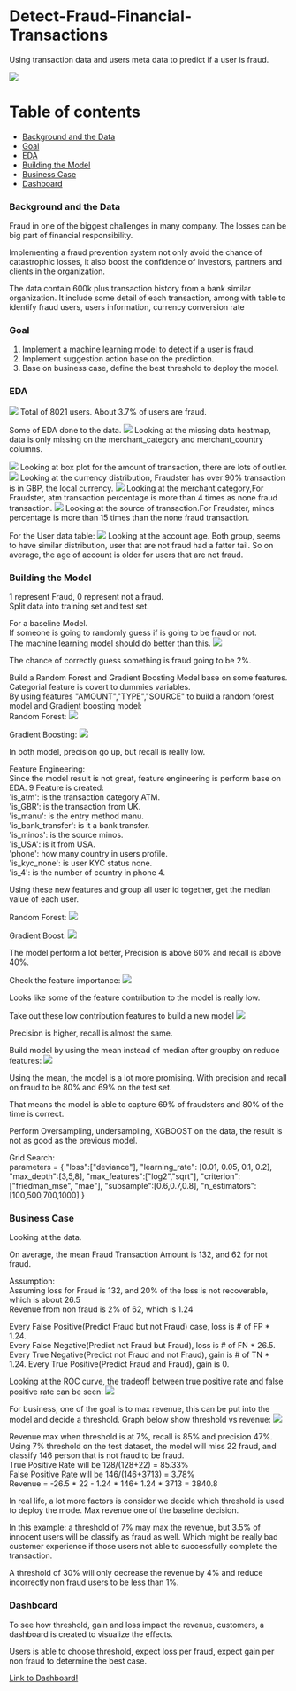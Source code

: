 # Detect-Fraud-Financial-Transactions
Using transaction data and users meta data to predict if a user is fraud.

<img src="img/Fraud-detection-process.jpg">

# Table of contents
+ [Background and the Data](#background-and-the-data)
+ [Goal](#goal)
+ [EDA](#EDA)
+ [Building the Model](#Building-the-Model)
+ [Business Case](#Business-Case)
+ [Dashboard](#Dashboard)



### Background and the Data
Fraud in one of the biggest challenges in many company. The losses can be big part of financial responsibility.

Implementing a fraud prevention system not only avoid the chance of catastrophic losses, it also boost the confidence of investors, partners and clients in the organization.

The data contain 600k plus transaction history from a bank similar organization. It include some detail of each transaction, among with table to identify fraud users, users information, currency conversion rate


### Goal

1. Implement a machine learning model to detect if a user is fraud.
2. Implement suggestion action base on the prediction.
3. Base on business case, define the best threshold to deploy the model.


### EDA
<img src="img/eda.png">
Total of 8021 users.
About 3.7% of users are fraud.


Some of EDA done to the data.
<img src="img/missing.png">
Looking at the missing data heatmap, data is only missing on the merchant_category and merchant_country columns.


<img src="img/Amount.png">
Looking at box plot for the amount of transaction, there are lots of outlier.

<img src="img/Currency.png">
Looking at the currency distribution, Fraudster has over 90% transaction is in GBP, the local currency.

<img src="img/MERCHANT_CATEGORY.png">
Looking at the merchant category,For Fraudster, atm transaction percentage is more than 4 times as none fraud transaction.

<img src="img/SOURCE.png">
Looking at the source of transaction.For Fraudster, minos percentage is more than 15 times than the none fraud transaction.

For the User data table:
<img src="img/Account Age.png">
Looking at the account age. Both group, seems to have similar distribution, user that are not fraud had a fatter tail. So on average, the age of account is older for users that are not fraud.

### Building the Model
1 represent Fraud, 0 represent not a fraud.<BR>
Split data into training set and test set.

For a baseline Model.<BR>
If someone is going to randomly guess if is going to be fraud or not.
<BR> The machine learning model should do better than this.
<img src="img/guess.png">

The chance of correctly guess something is fraud going to be 2%.


Build a Random Forest and Gradient Boosting Model base on some features.<BR>
Categorial feature is covert to dummies variables.<BR>
By using features "AMOUNT","TYPE","SOURCE" to build a random forest model and Gradient boosting model:
<BR>
Random Forest:
<img src="img/rf base.png">

Gradient Boosting:
<img src="img/gb base.png">

In both model, precision go up, but recall is really low.


Feature Engineering:<BR>
Since the model result is not great, feature engineering is perform base on EDA.
9 Feature is created:<BR>
'is_atm': is the transaction category ATM.<BR>
'is_GBR': is the transaction from UK.<BR>
'is_manu': is the entry method manu.<BR>
'is_bank_transfer': is it a bank transfer.<BR>
'is_minos': is the source minos.<BR>
'is_USA': is it from USA.<BR>
'phone': how many country in users profile.<BR>
'is_kyc_none': is user KYC status none.<BR>
'is_4': is the number of country in phone 4.<BR>


Using these new features and group all user id together, get the median value of each user.

Random Forest:
<img src="img/rf new.png">

Gradient Boost:
<img src="img/gb new.png">

The model perform a lot better, Precision is above 60% and recall is above 40%.

Check the feature importance:
<img src="img/importance.png">

Looks like some of the feature contribution to the model is really low.

Take out these low contribution features to build a new model
<img src="img/reduce.png">

Precision is higher, recall is almost the same.


Build model by using the mean instead of median after groupby on reduce features:
<img src="img/best.png">

Using the mean, the model is a lot more promising. With precision and recall on fraud to be 80% and 69% on the test set.

That means the model is able to capture 69% of fraudsters and 80% of the time is correct.


Perform Oversampling, undersampling, XGBOOST on the data, the result is not as good as the previous model.

Grid Search:<BR>
parameters = {
    "loss":["deviance"],
    "learning_rate": [0.01, 0.05, 0.1, 0.2],
    "max_depth":[3,5,8],
    "max_features":["log2","sqrt"],
    "criterion": ["friedman_mse",  "mae"],
    "subsample":[0.6,0.7,0.8],
    "n_estimators":[100,500,700,1000]
    }


### Business Case

Looking at the data.

On average, the mean Fraud Transaction Amount is 132, and 62 for not fraud.<BR>

Assumption: <BR>
Assuming loss for Fraud is 132, and 20% of the loss is not recoverable, which is about 26.5
<BR>Revenue from non fraud is 2% of 62, which is 1.24

Every False Positive(Predict Fraud but not Fraud) case, loss is # of FP * 1.24. <BR>
Every False Negative(Predict not Fraud but Fraud), loss is # of FN * 26.5.<BR>
Every True Negative(Predict not Fraud and not Fraud), gain is # of TN * 1.24.
Every True Positive(Predict Fraud and Fraud), gain is 0.

Looking at the ROC curve, the tradeoff between true positive rate and false positive rate can be seen:
<img src="img/roc.png">

For business, one of the goal is to max revenue, this can be put into the model and decide a threshold.
Graph below show threshold vs revenue:
<img src="img/threshold.png">

Revenue max when threshold is at 7%, recall is 85% and precision 47%.<BR>
Using 7% threshold on the test dataset, the model will miss 22 fraud, and classify 146 person that is not fraud to be fraud.<BR>
True Positive Rate will be 128/(128+22) = 85.33% <BR>
False Positive Rate will be 146/(146+3713) = 3.78%<BR>
Revenue = -26.5 * 22 - 1.24 * 146+ 1.24 * 3713 = 3840.8

In real life, a lot more factors is consider we decide which threshold is used to deploy the mode. Max revenue one of the baseline decision.

In this example: a threshold of 7% may max the revenue, but 3.5% of innocent users will be classify as fraud as well. Which might be really bad customer experience if those users not able to successfully complete the transaction.

A threshold of 30% will only decrease the revenue by 4% and reduce incorrectly non fraud users to be less than 1%.

### Dashboard

To see how threshold, gain and loss impact the revenue, customers, a dashboard is created to visualize the effects.

Users is able to choose threshold, expect loss per fraud, expect gain per non fraud to determine the best case.

[Link to Dashboard!](https://public.tableau.com/shared/MGWDNYBP5?:display_count=yes&:origin=viz_share_link)
